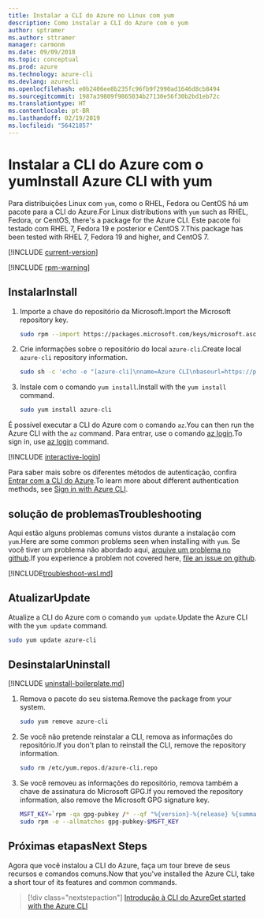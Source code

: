 ```yaml
---
title: Instalar a CLI do Azure no Linux com yum
description: Como instalar a CLI do Azure com o yum
author: sptramer
ms.author: sttramer
manager: carmonm
ms.date: 09/09/2018
ms.topic: conceptual
ms.prod: azure
ms.technology: azure-cli
ms.devlang: azurecli
ms.openlocfilehash: e0b2406ee8b235fc96fb9f2990ad1646d8cb8494
ms.sourcegitcommit: 1987a39809f9865034b27130e56f30b2bd1eb72c
ms.translationtype: HT
ms.contentlocale: pt-BR
ms.lasthandoff: 02/19/2019
ms.locfileid: "56421857"
---
```

# <a name="install-azure-cli-with-yum"></a><span data-ttu-id="37e56-103">Instalar a CLI do Azure com o yum</span><span class="sxs-lookup"><span data-stu-id="37e56-103">Install Azure CLI with yum</span></span>

<span data-ttu-id="37e56-104">Para distribuições Linux com `yum`, como o RHEL, Fedora ou CentOS há um pacote para a CLI do Azure.</span><span class="sxs-lookup"><span data-stu-id="37e56-104">For Linux distributions with  `yum` such as RHEL, Fedora, or CentOS, there's a package for the Azure CLI.</span></span> <span data-ttu-id="37e56-105">Este pacote foi testado com RHEL 7, Fedora 19 e posterior e CentOS 7.</span><span class="sxs-lookup"><span data-stu-id="37e56-105">This package has been tested with RHEL 7, Fedora 19 and higher, and CentOS 7.</span></span>

[!INCLUDE [current-version](includes/current-version.md)]

[!INCLUDE [rpm-warning](includes/rpm-warning.md)]

## <a name="install"></a><span data-ttu-id="37e56-106">Instalar</span><span class="sxs-lookup"><span data-stu-id="37e56-106">Install</span></span>

1. <span data-ttu-id="37e56-107">Importe a chave do repositório da Microsoft.</span><span class="sxs-lookup"><span data-stu-id="37e56-107">Import the Microsoft repository key.</span></span>

   ```bash
   sudo rpm --import https://packages.microsoft.com/keys/microsoft.asc
   ```

2. <span data-ttu-id="37e56-108">Crie informações sobre o repositório do local `azure-cli`.</span><span class="sxs-lookup"><span data-stu-id="37e56-108">Create local `azure-cli` repository information.</span></span>

   ```bash
   sudo sh -c 'echo -e "[azure-cli]\nname=Azure CLI\nbaseurl=https://packages.microsoft.com/yumrepos/azure-cli\nenabled=1\ngpgcheck=1\ngpgkey=https://packages.microsoft.com/keys/microsoft.asc" > /etc/yum.repos.d/azure-cli.repo'
   ```

3. <span data-ttu-id="37e56-109">Instale com o comando `yum install`.</span><span class="sxs-lookup"><span data-stu-id="37e56-109">Install with the `yum install` command.</span></span>

   ```bash
   sudo yum install azure-cli
   ```

<span data-ttu-id="37e56-110">É possível executar a CLI do Azure com o comando `az`.</span><span class="sxs-lookup"><span data-stu-id="37e56-110">You can then run the Azure CLI with the `az` command.</span></span> <span data-ttu-id="37e56-111">Para entrar, use o comando [az login](/cli/azure/reference-index#az-login).</span><span class="sxs-lookup"><span data-stu-id="37e56-111">To sign in, use [az login](/cli/azure/reference-index#az-login) command.</span></span>

[!INCLUDE [interactive-login](includes/interactive-login.md)]

<span data-ttu-id="37e56-112">Para saber mais sobre os diferentes métodos de autenticação, confira [Entrar com a CLI do Azure](authenticate-azure-cli.md).</span><span class="sxs-lookup"><span data-stu-id="37e56-112">To learn more about different authentication methods, see [Sign in with Azure CLI](authenticate-azure-cli.md).</span></span>

## <a name="troubleshooting"></a><span data-ttu-id="37e56-113">solução de problemas</span><span class="sxs-lookup"><span data-stu-id="37e56-113">Troubleshooting</span></span>

<span data-ttu-id="37e56-114">Aqui estão alguns problemas comuns vistos durante a instalação com `yum`.</span><span class="sxs-lookup"><span data-stu-id="37e56-114">Here are some common problems seen when installing with `yum`.</span></span> <span data-ttu-id="37e56-115">Se você tiver um problema não abordado aqui, [arquive um problema no github](https://github.com/Azure/azure-cli/issues).</span><span class="sxs-lookup"><span data-stu-id="37e56-115">If you experience a problem not covered here, [file an issue on github](https://github.com/Azure/azure-cli/issues).</span></span>

[!INCLUDE[troubleshoot-wsl.md](includes/troubleshoot-wsl.md)]

## <a name="update"></a><span data-ttu-id="37e56-116">Atualizar</span><span class="sxs-lookup"><span data-stu-id="37e56-116">Update</span></span>

<span data-ttu-id="37e56-117">Atualize a CLI do Azure com o comando `yum update`.</span><span class="sxs-lookup"><span data-stu-id="37e56-117">Update the Azure CLI with the `yum update` command.</span></span>

```bash
sudo yum update azure-cli
```

## <a name="uninstall"></a><span data-ttu-id="37e56-118">Desinstalar</span><span class="sxs-lookup"><span data-stu-id="37e56-118">Uninstall</span></span>

[!INCLUDE [uninstall-boilerplate.md](includes/uninstall-boilerplate.md)]

1. <span data-ttu-id="37e56-119">Remova o pacote do seu sistema.</span><span class="sxs-lookup"><span data-stu-id="37e56-119">Remove the package from your system.</span></span>

   ```bash
   sudo yum remove azure-cli
   ```

2. <span data-ttu-id="37e56-120">Se você não pretende reinstalar a CLI, remova as informações do repositório.</span><span class="sxs-lookup"><span data-stu-id="37e56-120">If you don't plan to reinstall the CLI, remove the repository information.</span></span>

   ```bash
   sudo rm /etc/yum.repos.d/azure-cli.repo
   ```

3. <span data-ttu-id="37e56-121">Se você removeu as informações do repositório, remova também a chave de assinatura do Microsoft GPG.</span><span class="sxs-lookup"><span data-stu-id="37e56-121">If you removed the repository information, also remove the Microsoft GPG signature key.</span></span>

   ```bash
   MSFT_KEY=`rpm -qa gpg-pubkey /* --qf "%{version}-%{release} %{summary}\n" | grep Microsoft | awk '{print $1}'`
   sudo rpm -e --allmatches gpg-pubkey-$MSFT_KEY
   ```

## <a name="next-steps"></a><span data-ttu-id="37e56-122">Próximas etapas</span><span class="sxs-lookup"><span data-stu-id="37e56-122">Next Steps</span></span>

<span data-ttu-id="37e56-123">Agora que você instalou a CLI do Azure, faça um tour breve de seus recursos e comandos comuns.</span><span class="sxs-lookup"><span data-stu-id="37e56-123">Now that you've installed the Azure CLI, take a short tour of its features and common commands.</span></span>

> [!div class="nextstepaction"]
> [<span data-ttu-id="37e56-124">Introdução à CLI do Azure</span><span class="sxs-lookup"><span data-stu-id="37e56-124">Get started with the Azure CLI</span></span>](get-started-with-azure-cli.md)
